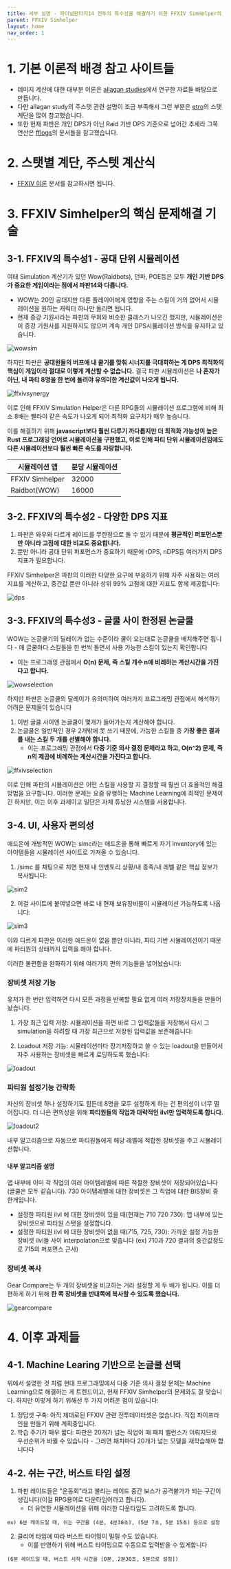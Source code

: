 ```yaml
---
title: 세부 설명 - 파이널판타지14 전투의 특수성을 해결하기 위한 FFXIV SimHelper의 선택들 
parent: FFXIV Simhelper 
layout: home
nav_order: 1
---
```


# 1. 기본 이론적 배경 참고 사이트들
* 데미지 계산에 대한 대부분 이론은 [allagan studies](https://www.akhmorning.com/allagan-studies/)에서 연구한 자료들 바탕으로 만듭니다.
* 다만 allagan study의 주스탯 관련 설명이 조금 부족해서 그런 부분은 [etro](https://etro.gg)의 스탯 계단을 많이 참고했습니다.
* 또한 현재 파판은 개인 DPS가 아닌 Raid 기반 DPS 기준으로 넘어간 추세라 그쪽 연산은 [fflogs](https://www.fflogs.com)의 문서들을 참고했습니다.

# 2. 스탯별 계단, 주스텟 계산식
* [FFXIV 이론](../ffxivtheory) 문서를 참고하시면 됩니다.

# 3. FFXIV Simhelper의 핵심 문제해결 기술
## 3-1. FFXIV의 특수성1 - 공대 단위 시뮬레이션
여태 Simulation 계산기가 있던 Wow(Raidbots), 던파, POE등은 모두 **개인 기반 DPS가 중요한 게임이라는 점에서 파판14와 다릅니다.**
  * WOW는 20인 공대지만 다른 플레이어에게 영향을 주는 스킬이 거의 없어서 시뮬레이션을 원하는 캐릭터 하나만 돌리면 됩니다.
  * 현재 증강 기원사라는 파판의 무희와 비슷한 클래스가 나오긴 했지만, 시뮬레이션은 이 증강 기원사를 지원하지도 않으며 계속 개인 DPS시뮬레이션 방식을 유지하고 있습니다.

![wowsim](../../images/wowsimkr.png)

하지만 파판은 **공대원들의 버프에 내 쿨기를 맞춰 시너지를 극대화하는 게 DPS 최적화의 핵심이 게임이라 절대로 이렇게 계산할 수 없습니다.** 결국 
파판 시뮬레이션은 **나 혼자가 아닌, 내 파티 8명을 한 번에 돌려야 유의미한 계산값이 나오게 됩니다.**

![ffxivsynergy](../../images/ffxivsynergy.png)

이로 인해 FFXIV Simulation Helper은 다른 RPG들의 시뮬레이션 프로그램에 비해 최소 8배는 빨라야 같은 속도가 나오게 되어 최적화 요구치가 매우 높습니다.

이를 해결하기 위해 **javascript보다 훨씬 다루기 까다롭지만 더 최적화 가능성이 높은 Rust 프로그래밍 언어로 시뮬레이션을 구현했고, 이로 인해 파티 단위 시뮬레이션임에도 다른 시뮬레이션보다 훨씬 빠른 속도를 자랑합니다.**

시뮬레이션 앱 | 분당 시뮬레이션 |
--|--
FFXIV Simhelper | 32000 |
Raidbot(WOW) | 16000 |


## 3-2. FFXIV의 특수성2 - 다양한 DPS 지표
1. 파판은 와우와 다르게 레이드를 무한정으로 돌 수 있기 때문에 **평균적인 퍼포먼스뿐만 아니라 고점에 대한 비교도 중요합니다.**
2. 뿐만 아니라 공대 단위 퍼포먼스가 중요하기 때문에 rDPS, nDPS등 여러가지 DPS 지표가 필요합니다.

FFXIV Simhelper은 파판의 이러한 다양한 요구에 부응하기 위해 자주 사용하는 여러 지표를 계산하고, 중간값 뿐만 아니라 상위 99% 고점에 대한 지표도 함께 제공합니다:

![dps](../../images/dps.png)


## 3-3. FFXIV의 특수성3 - 글쿨 사이 한정된 논글쿨
WOW는 논글쿨기의 딜레이가 없는 수준이라 쿨이 오는대로 논글쿨을 배치해주면 됩니다 - 매 글쿨마다 스킬들을 한 번씩 돌면서 사용 가능한 스킬이 있는지 확인합니다
   * 이는 프로그래밍 관점에서 **O(n) 문제, 즉 스킬 개수 n에 비례하는 계산시간을 가진다고 합니다.**

![wowselection](../../images/ffxivselection1.png)


하지만 파판은 논글쿨의 딜레이가 유의미하여 여러가지 프로그래밍 관점에서 해석하기 어려운 문제들이 있습니다
1) 이번 글쿨 사이엔 논글쿨이 몇개가 들어가는지 계산해야 합니다.
2) 논글쿨은 일반적인 경우 2개밖에 못 쓰기 때문에, 가능한 스킬들 중 **가장 좋은 결과를 내는 스킬 두 개를 선별해야 합니다.**
   * 이는 프로그래밍 관점에서 **다중 기준 의사 결정 문제라고 하고, O(n^2) 문제, 즉 n의 제곱에 비례하는 계산시간을 가진다고 합니다.**

![ffxivselection](../../images/ffxivselection2.png)

이로 인해 파판의 시뮬레이션은 어떤 스킬을 사용할 지 결정할 때 훨씬 더 효율적인 해결 방법을 요구합니다. 
이러한 문제는 요즘 유행하는 Machine Learning에 최적인 문제이긴 하지만, 이는 이후 과제이고 일단은 자체 튜닝한 시스템을 사용합니다. 

## 3-4. UI, 사용자 편의성 
애드온에 개방적인 WOW는 simc라는 애드온을 통해 빠르게 자기 inventory에 있는 아이템들을 시뮬레이션 사이트로 가져올 수 있습니다.

1. /simc 를 채팅으로 치면 현재 내 인벤토리 상황/내 종족/내 레벨 같은 핵심 정보가 복사됩니다:

![sim2](../../images/wowsim2.png)

2. 이걸 사이트에 붙여넣으면 바로 내 현재 보유장비들이 시뮬레이션 가능하도록 나옵니다:

![sim3](../../images/wowsim3.png)


이와 다르게 파판은 이러한 애드온이 없을 뿐만 아니라, 파티 기반 시뮬레이션이기 때문에 파티원의 상태까지 입력을 해야 합니다.

이러한 불편함을 완화하기 위해 여러가지 편의 기능들을 넣어놨습니다:


### 장비셋 저장 기능
유저가 한 번만 입력하면 다시 모든 과정을 반복할 필요 없게 여러 저장장치들을 만들어놨습니다.

1. 가장 최근 입력 저장: 시뮬레이션을 하면 바로 그 입력값들을 저장해서 다시 그 simulation을 하려할 때 가장 최근으로 저장된 입력값을 보존해줍니다:

2. Loadout 저장 기능: 시뮬레이션마다 장기저장하고 쓸 수 있는 loadout을 만들어서 자주 사용하는 장비셋을 빠르게 로딩하도록 했습니다:

![loadout](../../images/loadout.png)


### 파티원 설정기능 간략화
자신의 장비셋 하나 설정하기도 힘든데 8명을 모두 설정하게 하는 건 편의성이 너무 떨어집니다. 더 나은 편의성을 위해 **파티원들의 직업과 대략적인 ilvl만 입력하도록 합니다.**

![loadout2](../../images/loadout2.png)

내부 알고리즘으로 자동으로 파티원들에게 해당 레벨에 적합한 장비셋을 주고 시뮬레이션합니다.

#### 내부 알고리즘 설명
앱 내부에 이미 각 직업의 여러 아이템레벨에 따른 적절한 장비셋이 저장되어있습니다 (글쿨은 모두 같습니다). 730 아이템레벨에 대한 장비셋은 그 직업에 대한 BIS장비 중 한개입니다.

* 설정한 파티원 ilvl 에 대한 장비셋이 있을 때(현재는 710 720 730): 앱 내부에 있는 장비셋으로 파티원 스탯을 설정합니다.
* 설정한 파티원 ilvl 에 대한 장비셋이 없을 때(715, 725, 730): 가까운 설정 가능한 장비셋 ilvl들 사이 interpolation으로 맞춥니다 (ex) 710과 720 결과의 중간값정도로 715의 퍼포먼스 근사)

### 장비셋 복사
Gear Compare는 두 개의 장비셋을 비교하는 거라 설정할 게 두 배가 됩니다. 이를 더 편하게 하기 위해 **한 쪽 장비셋을 반대쪽에 복사할 수 있도록 했습니다.**

![gearcompare](../../images/ffxivui.png)


# 4. 이후 과제들
## 4-1. Machine Learing 기반으로 논글쿨 선택
위에서 설명한 것 처럼 현대 프로그래밍에서 다중 기준 의사 결정 문제는 Machine Learning으로 해결하는 게 트렌드이고, 현재 FFXIV Simhelper의 문제와도 잘 맞습니다.
하지만 이렇게 하기 위해선 두 가지 어려운 점이 있습니다:

1) 정답셋 구축: 아직 제대로된 FFXIV 관련 전투데이터셋은 없습니다. 직접 파이프라인을 만들기 위해 계획중입니다. 
2) 학습 주기가 매우 짧다: 파판은 20개가 넘는 직업이 매 패치 밸런스가 이뤄지므로 우선순위가 바뀔 수 있습니다 - 그러면 패치마다 20개가 넘는 모델을 재학습해야 합니다다


## 4-2. 쉬는 구간, 버스트 타임 설정
1. 파판 레이드들은 "운동회"라고 불리는 레이드 중간 보스가 공격불가가 되는 구간이 생깁니다(이걸 RPG용어로 다운타임이라고 합니다).
   * 더 유연한 시뮬레이션을 위해 이러한 다운타임도 고려하도록 합니다.
```
ex) 6분 레이드일 때, 쉬는 구간을 (4분, 4분30초), (5분 7초, 5분 15초) 등으로 설정
```

2. 클리어 타임에 따라 버스트 타이밍이 밀릴 수도 있습니다.
   * 이를 반영하기 위해 버스트 타이밍으로 수동으로 입력받을 수 있게합니다 
```
(6분 레이드일 때, 버스트 시작 시간을 [0분, 2분30초, 5분으로 설정])
```
